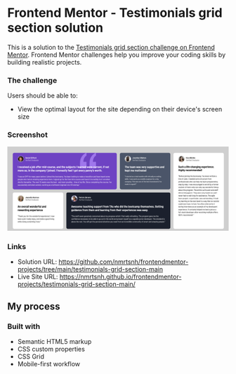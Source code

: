 # Frontend Mentor - Testimonials grid section solution

This is a solution to the [Testimonials grid section challenge on Frontend Mentor](https://www.frontendmentor.io/challenges/testimonials-grid-section-Nnw6J7Un7). Frontend Mentor challenges help you improve your coding skills by building realistic projects.

### The challenge

Users should be able to:

- View the optimal layout for the site depending on their device's screen size

### Screenshot

![Testimonials Grid Section](./images/screenshot.png)

### Links

- Solution URL: https://github.com/nmrtsnh/frontendmentor-projects/tree/main/testimonials-grid-section-main
- Live Site URL: https://nmrtsnh.github.io/frontendmentor-projects/testimonials-grid-section-main/

## My process

### Built with

- Semantic HTML5 markup
- CSS custom properties
- CSS Grid
- Mobile-first workflow
